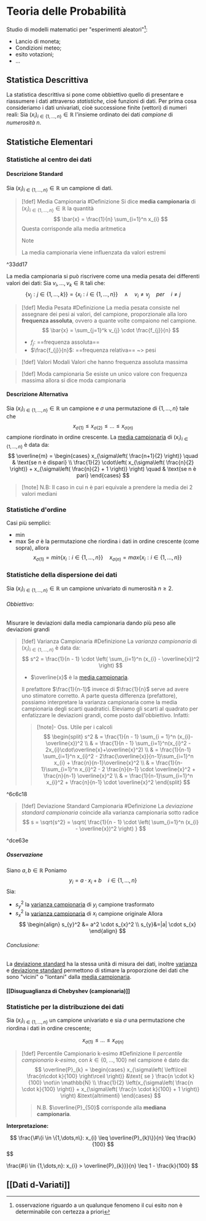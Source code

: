 # Teoria delle Probabilità
Studio di modelli matematici per "esperimenti aleatori"[^1]:
- Lancio di moneta;
- Condizioni meteo;
- esito votazioni;
- ...

## Statistica Descrittiva
La statistica descrittiva si pone come obbiettivo quello di presentare e riassumere i dati attraverso *statistiche*, cioè funzioni di dati.
Per prima cosa consideriamo i dati univariati, cioè successione finite (vettori) di numeri reali:
Sia $(x_{i})_{i \in \{1,\dots, n\} } \in \mathbb{R}$ l'insieme ordinato dei dati *campione* di *numerosità* $n$.

## Statistiche Elementari
### Statistiche al centro dei dati
#### Descrizione Standard
Sia $(x_{i})_{i \in \{1,\dots, n\} } \in \mathbb{R}$ un campione di dati.
>[!def] Media Campionaria #Definizione 
>Si dice **media campionaria** di $(x_{i})_{i \in \{1,\dots, n\} } \in \mathbb{R}$ la quantità
>$$
> \bar{x} = \frac{1}{n} \sum_{i=1}^n x_{i}
>$$
>Questa corrisponde alla media aritmetica
> >[!note] 
> >La media campionaria viene influenzata da valori estremi
> >

^33dd17

La media campionaria si può riscrivere come una media pesata dei differenti valori dei dati:
Sia $v_{i},\dots,v_{k} \in \mathbb{R}$ tali che:
$$
\{v_{j}: j \in \{1,\dots,k\} \} = \{x_{i}: i \in \{1,\dots, n\} \} \quad \land \quad v_{i} \ne v_{j} \quad per \quad  i \ne j 
$$

>[!def] Media Pesata #Definizione 
> La media pesata consiste nel assegnare dei pesi ai valori, del campione, proporzionale alla loro **frequenza assoluta**, ovvero a quante volte compaiono nel campione.
> $$
> \bar{x} = \sum_{j=1}^k v_{j} \cdot \frac{f_{j}}{n}
> $$
> - $f_{j}$: ==frequenza assoluta==
> - $\frac{f_{j}}{n}$: ==frequenza relativa== ~> pesi
>

>[!def] Valori Modali
>Valori che hanno frequenza assoluta massima
>

>[!def] Moda campionaria
>Se esiste un unico valore con frequenza massima allora si dice moda campionaria

#### Descrizione Alternativa
Sia $(x_{i})_{i \in \{1,\dots, n\} } \in \mathbb{R}$ un campione e $\sigma$ una permutazione di $\{1,\dots, n\}$ tale che
$$
x_{\sigma(1)} \leq x_{\sigma(2)} \leq \dots \leq x_{\sigma(n)}
$$
campione riordinato in ordine crescente.
La [media campionaria](#^33dd17) di $(x_{i})_{i \in \{1,\dots, n\} }$ è data da:
$$
\overline{m} = 
\begin{cases} 
 x_{\sigma\left( \frac{n+1}{2} \right)} \quad &  \text{se n è dispari} \\
\frac{1}{2} \cdot\left( x_{\sigma\left( \frac{n}{2} \right)} + x_{\sigma\left( \frac{n}{2} + 1 \right)} \right) \quad &  \text{se n è pari}
\end{cases}
$$
>[!note] N.B:
>Il caso in cui n è pari equivale a prendere la media dei 2 valori mediani

### Statistiche d'ordine
Casi più semplici:
- min
- max
Se $\sigma$ è la permutazione che riordina i dati in ordine crescente (come sopra), allora
$$
x_{\sigma(1)} = min\{x_{i}:i\in \{1,\dots, n\}\} \quad x_{\sigma(n)} = max\{x_{i}:i\in \{1,\dots, n\}\}
$$
### Statistiche della dispersione dei dati
Sia $(x_{i})_{i \in \{1,\dots, n\} } \in \mathbb{R}$ un campione univariato di numerosità $n\ge2$.
###### Obbiettivo:
Misurare le deviazioni dalla media campionaria dando più peso alle deviazioni grandi
>[!def] Varianza Campionaria #Definizione
>La *varianza campionaria* di $(x_{i})_{i \in \{1,\dots, n\} }$ è data da:
>$$
>s^2 = \frac{1}{n - 1} \cdot \left( \sum_{i=1}^n (x_{i} - \overline{x})^2  \right)
>$$
>- $\overline{x}$ è la [media campionaria](#^33dd17).
>
>Il prefattore $\frac{1}{n-1}$ invece di $\frac{1}{n}$ serve ad avere uno stimatore corretto.
>A parte questa differenza (prefattore), possiamo interpretare la varianza campionaria come la media campionaria degli scarti quadratici.
>Eleviamo gli scarti al quadrato per enfatizzare le deviazioni grandi, come posto dall'obbiettivo.
>Infatti:
>>[!note]- Oss. Utile per i calcoli
>>$$
>>\begin{split}
>>s^2 & =  \frac{1}{n - 1} \sum_{i = 1}^n (x_{i}-\overline{x})^2 \\
>> & = \frac{1}{n - 1} \sum_{i=1}^n(x_{i}^2 - 2x_{i}\cdot\overline{x}+\overline{x}^2) \\
>> & = \frac{1}{n-1} \sum_{i=1}^n x_{i}^2 - 2\frac{\overline{x}}{n-1}\sum_{i=1}^n x_{i} + \frac{n}{n-1}\overline{x}^2 \\
>> & = \frac{1}{n-1}\sum_{i=1}^n x_{i}^2 - 2 \frac{n}{n-1} \cdot \overline{x}^2 + \frac{n}{n-1} \overline{x}^2 \\
>> & = \frac{1}{n-1}\sum_{i=1}^n x_{i}^2 + \frac{n}{n-1} \cdot \overline{x}^2
\end{split}
>>$$
>

^6c6c18

>[!def] Deviazione Standard Campionaria #Definizione 
>La *deviazione standard campionaria* coincide alla varianza campionaria sotto radice
>$$
> s = \sqrt{s^2} = \sqrt{ \frac{1}{n - 1} \cdot \left( \sum_{i=1}^n (x_{i} - \overline{x})^2  \right) }
>$$

^dce63e

##### Osservazione 
Siano $a,b \in \mathbb{R}$ Poniamo
$$
y_{i} = a \cdot x_{i} + b \quad i \in \{1,\dots,n\}
$$
Sia: 
- $s_y^2$ la [varianza campionaria](#^6c6c18) di $y_i$ campione trasformato
- $s_x^2$ la [varianza campionaria](#^6c6c18) di $x_i$ campione originale
Allora
$$
\begin{align}
s_{y}^2 &= a^2 \cdot s_{x}^2 \\
s_{y}&=|a| \cdot s_{x}
\end{align}
$$
###### Conclusione:
La [deviazione standard](#^dce63e) ha la stessa unità di misura dei dati, inoltre [varianza ](#^6c6c18) e [deviazione standard](#^dce63e)
permettono di stimare la proporzione dei dati che sono "vicini" o "lontani" dalla [media campionaria](#^33dd17).
#### [[Disuguaglianza di Chebyshev (campionaria)]] 

### Statistiche per la distribuzione dei dati
Sia $(x_{i})_{i \in \{1,\dots,n\}}$ un campione univariato e sia $\sigma$ una permutazione che riordina i dati in ordine crescente;

$$
x_{\sigma(1)} \leq \dots \leq x_{\sigma(n)}
$$
>[!def] Percentile Campionario k-esimo #Definizione 
>Il *percentile campionario k-esimo*, con $k \in \{0,\dots, 100\}$ nel campione è dato da:
>$$
>\overline{P}_{k} = 
>\begin{cases}
> x_{\sigma\left( \left\lceil  \frac{n\cdot k}{100}  \right\rceil  \right)} &\text{ se } \frac{n \cdot k}{100} \not\in \mathbb{N} \\
> \frac{1}{2} \left(x_{\sigma\left( \frac{n \cdot k}{100} \right)} + x_{\sigma\left( \frac{n \cdot k}{100} + 1 \right)} \right) &\text{altrimenti}
>\end{cases}
>$$
>>N.B.
>>$\overline{P}_{50}$ corrisponde alla **mediana campionaria**.

**Interpretazione:**

$$
\frac{\#\{i \in \{1,\dots,n\}: x_{i} \leq \overline{P}_{k}\}}{n} \leq \frac{k}{100}
$$
$$

\frac{\#\{i \in \{1,\dots,n\}: x_{i} > \overline{P}_{k}\}}{n} \leq 1 - \frac{k}{100}
$$


## [[Dati d-Variati]]

[^1]: osservazione riguardo a un qualunque fenomeno il cui esito non è determinabile con certezza a priori